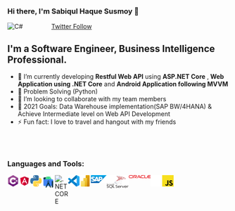 ### Hi there, I'm Sabiqul Haque Susmoy 👋

[Twitter Follow](https://img.shields.io/twitter/follow/sh_susmoy?color=1DA1F2&logo=twitter&style=for-the-badge)
<img align="left" alt="C#" width="100px" src="https://img.shields.io/twitter/follow/sh_susmoy?color=1DA1F2&logo=twitter&style=for-the-badge"/>

## I'm a Software Engineer, Business Intelligence Professional.

<!--- 🔭 I just launched my first course: [Become A VS Code SuperHero!][course]!-->
- 🌱 I’m currently developing <b>Restful Web API</b> using <b>ASP.NET Core</b> ,<b> Web Application using .NET Core</b> and <b>Android Application following MVVM</b>
- 🏁 Problem Solving (Python)
- 👯 I’m looking to collaborate with my team members
- 🥅 2021 Goals: Data Warehouse implementation(SAP BW/4HANA) & Achieve Intermediate level on Web API Development
- ⚡ Fun fact: I love to travel and hangout with my friends

<!---### Connect with me:

[<img align="left" alt="codeSTACKr | Twitter" width="22px" src="https://cdn.jsdelivr.net/npm/simple-icons@v3/icons/twitter.svg" />][twitter]
[<img align="left" alt="codeSTACKr | LinkedIn" width="22px" src="https://cdn.jsdelivr.net/npm/simple-icons@v3/icons/linkedin.svg" />][linkedin] !-->

<br/>



<br /> 

### Languages and Tools:
<img align="left" alt="C#" width="26px" src="https://github.com/mshsusmoy/image_source/blob/main/c.svg" />
<img align="left" alt="Angular" width="26px" src="https://github.com/mshsusmoy/image_source/blob/main/angular.png" />
<img align="left" alt="Python" width="26px" src="https://github.com/mshsusmoy/image_source/blob/main/python-seeklogo.com.svg" />
<img align="left" alt="Android Studio" width="30px" src="https://github.com/mshsusmoy/image_source/blob/main/Untitled-10.png" />
<img align="left" alt=".NET CORE" width="30px" src="https://github.com/dotnet/docs/blob/cb475ed45f881e9462e34764480d3b0ebce85e91/docs/images/hub/netcore.svg"/>
<img align="left" alt="Visual Studio Code" width="26px" src="https://raw.githubusercontent.com/github/explore/80688e429a7d4ef2fca1e82350fe8e3517d3494d/topics/visual-studio-code/visual-studio-code.png" />
<img align="left" alt="PowerBI" width="26px" src="https://github.com/mshsusmoy/image_source/blob/main/powerbi.svg" />
<img align="left" alt="SAP Analytics Cloud" width="36px" src="https://github.com/mshsusmoy/image_source/blob/main/sap-logo-svg.svg" />
<img align="left" alt="MS SQL SERVER" width="50px" height="30px" src="https://github.com/mshsusmoy/image_source/blob/main/microsoft-sql-server-seeklogo.com.svg" />
<img align="left" alt="Oracle" width="50px" src="https://github.com/mshsusmoy/image_source/blob/main/oracle-seeklogo.com.svg" />
<img align="left" alt="GitHub" width="26px" src="https://github.com/mshsusmoy/image_source/blob/main/GitHub-Mark-Light-120px-plus.png" />
<img align="left" alt="JavaScript" width="26px" src="https://github.com/mshsusmoy/image_source/blob/main/javascript-js-seeklogo.com.svg" />
<br />
<br />


[twitter]: shorturl.at/wzWY7
[linkedin]: shorturl.at/ryKZ2
